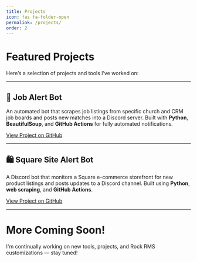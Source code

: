 ```yaml
---
title: Projects
icon: fas fa-folder-open
permalink: /projects/
order: 2
---
```


# Featured Projects

Here’s a selection of projects and tools I’ve worked on:

---

## 🔔 Job Alert Bot

An automated bot that scrapes job listings from specific church and CRM job boards and posts new matches into a Discord server.
Built with **Python**, **BeautifulSoup**, and **GitHub Actions** for fully automated notifications.

[View Project on GitHub](https://github.com/skellyren/job-alert-bot)

---

## 🛍️ Square Site Alert Bot

A Discord bot that monitors a Square e-commerce storefront for new product listings and posts updates to a Discord channel.
Built using **Python**, **web scraping**, and **GitHub Actions**.

[View Project on GitHub](https://github.com/skellyren/square-site-alert-bot)

---

# More Coming Soon!

I'm continually working on new tools, projects, and Rock RMS customizations — stay tuned!
